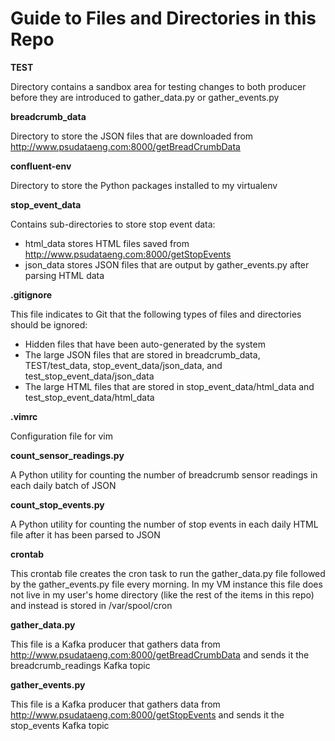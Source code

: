 # Guide to Files and Directories in this Repo
**TEST**

Directory contains a sandbox area for testing changes to both producer before they are introduced to gather_data.py or gather_events.py

**breadcrumb_data**

Directory to store the JSON files that are downloaded from http://www.psudataeng.com:8000/getBreadCrumbData

**confluent-env**

Directory to store the Python packages installed to my virtualenv

**stop_event_data**

Contains sub-directories to store stop event data:

- html_data stores HTML files saved from http://www.psudataeng.com:8000/getStopEvents
- json_data stores JSON files that are output by gather_events.py after parsing HTML data

**.gitignore**

This file indicates to Git that the following types of files and directories should be ignored:

- Hidden files that have been auto-generated by the system
- The large JSON files that are stored in breadcrumb_data, TEST/test_data, stop_event_data/json_data, and test_stop_event_data/json_data
- The large HTML files that are stored in stop_event_data/html_data and test_stop_event_data/html_data

**.vimrc**

Configuration file for vim

**count_sensor_readings.py**

A Python utility for counting the number of breadcrumb sensor readings in each daily batch of JSON

**count_stop_events.py**

A Python utility for counting the number of stop events in each daily HTML file after it has been parsed to JSON

**crontab**

This crontab file creates the cron task to run the gather_data.py file followed by the gather_events.py file every morning. In my VM instance this file does not live in my user's home directory (like the rest of the items in this repo) and instead is stored in /var/spool/cron

**gather_data.py**

This file is a Kafka producer that gathers data from http://www.psudataeng.com:8000/getBreadCrumbData and sends it the breadcrumb_readings Kafka topic

**gather_events.py**

This file is a Kafka producer that gathers data from http://www.psudataeng.com:8000/getStopEvents and sends it the stop_events Kafka topic
